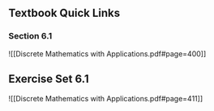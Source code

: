 ## Textbook Quick Links

### Section 6.1

![[Discrete Mathematics with Applications.pdf#page=400]]

## Exercise Set 6.1

![[Discrete Mathematics with Applications.pdf#page=411]]